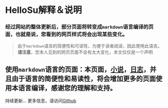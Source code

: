 # HelloSu解释＆说明
### 经过网站的整体更新后，部分页面将转变成`markdown`语言编译的页面，也就是说，您看到的网页样式将会出现某些变化。
> 由于`markdown`语言的简便性和可读性，为便于读者阅读，因此使用此语言。**请注意**，您本人见到的网页页面不会有太大变化，本文仅仅是一个声明

## 使用`markdown`语言的页面：本页面，[小说](https://hellosulin.github.io/novel "小说")，[日志](https://hellosulin.github.io/log "日志")，并且由于语言的简便性和易读性，将会增加更多的页面使用本语言编译，感谢您的理解和支持。
持续更新...
更多信息，请访问[Github](https://github.com/hellosulin/ "Github")
